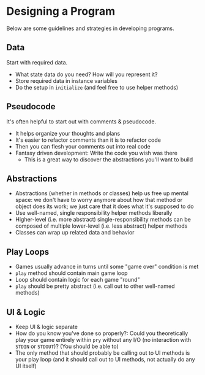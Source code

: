 # Designing a Program

Below are some guidelines and strategies in developing programs.

## Data

Start with required data.

  * What state data do you need? How will you represent it?
  * Store required data in instance variables
  * Do the setup in `initialize` (and feel free to use helper methods)

## Pseudocode

It's often helpful to start out with comments & pseudocode.

  * It helps organize your thoughts and plans
  * It's easier to refactor comments than it is to refactor code
  * Then you can flesh your comments out into real code
  * Fantasy driven development: Write the code you wish was there
    * This is a great way to discover the abstractions you'll want to
      build

## Abstractions

  * Abstractions (whether in methods or classes) help us free up mental
    space: we don't have to worry anymore about how that method or
    object does its work; we just care that it does what it's supposed
    to do
  * Use well-named, single responsibility helper methods liberally
  * Higher-level (i.e. more abstract) single-responsibility methods can
    be composed of multiple lower-level (i.e. less abstract) helper
    methods
  * Classes can wrap up related data and behavior
  
## Play Loops

  * Games usually advance in turns until some "game over" condition is
    met
  * `play` method should contain main game loop
  * Loop should contain logic for each game "round"
  * `play` should be pretty abstract (i.e. call out to other well-named
    methods)

## UI & Logic

  * Keep UI & logic separate
  * How do you know you've done so properly?: Could you theoretically
    play your game entirely within `pry` without any I/O (no interaction
    with `STDIN` or `STDOUT`)? (You should be able to)
  * The only method that should probably be calling out to UI methods is
    your play loop (and it should call out to UI methods, not actually
    do any UI itself)


